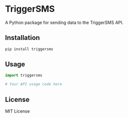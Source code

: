 # TriggerSMS

A Python package for sending data to the TriggerSMS API.

## Installation

```bash
pip install triggersms
```

## Usage

```python
import triggersms

# Your API usage code here
```

## License

MIT License 